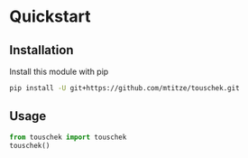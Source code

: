# Quickstart

## Installation

Install this module with pip

```sh
pip install -U git+https://github.com/mtitze/touschek.git
```

## Usage

```python
from touschek import touschek
touschek()
```